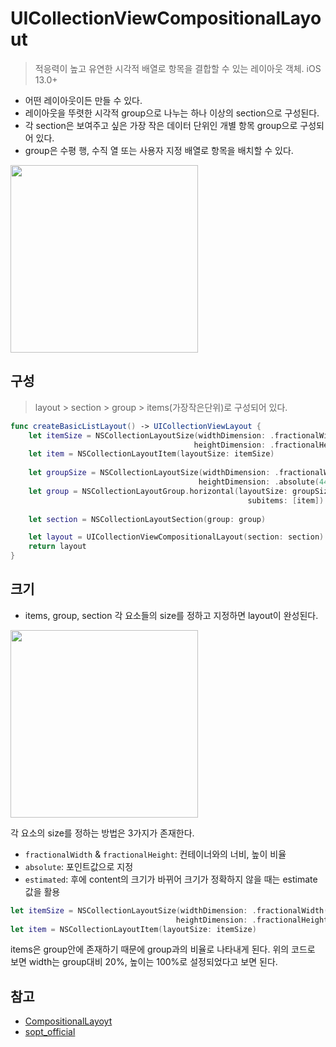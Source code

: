# UICollectionViewCompositionalLayout
> 적응력이 높고 유연한 시각적 배열로 항목을 결합할 수 있는 레이아웃 객체.
> iOS 13.0+

- 어떤 레이아웃이든 만들 수 있다.
- 레이아웃을 뚜렷한 시각적 group으로 나누는 하나 이상의 section으로 구성된다.
- 각 section은 보여주고 싶은 가장 작은 데이터 단위인 개별 항목 group으로 구성되어 있다.
- group은 수평 행, 수직 열 또는 사용자 지정 배열로 항목을 배치할 수 있다.

<img src="https://i.imgur.com/iLjoCPL.png" width="300">


## 구성
> layout > section > group > items(가장작은단위)로 구성되어 있다.

```swift
func createBasicListLayout() -> UICollectionViewLayout { 
    let itemSize = NSCollectionLayoutSize(widthDimension: .fractionalWidth(1.0),                                  
                                         heightDimension: .fractionalHeight(1.0))    
    let item = NSCollectionLayoutItem(layoutSize: itemSize)  
  
    let groupSize = NSCollectionLayoutSize(widthDimension: .fractionalWidth(1.0),                                          
                                          heightDimension: .absolute(44))    
    let group = NSCollectionLayoutGroup.horizontal(layoutSize: groupSize,                                                   
                                                     subitems: [item])  
  
    let section = NSCollectionLayoutSection(group: group)    

    let layout = UICollectionViewCompositionalLayout(section: section)    
    return layout
}
```

## 크기
- items, group, section 각 요소들의 size를 정하고 지정하면 layout이 완성된다.

<img src="https://i.imgur.com/d3HK2lW.png" width="300">

각 요소의 size를 정하는 방법은 3가지가 존재한다.

- `fractionalWidth` & `fractionalHeight`: 컨테이너와의 너비, 높이 비율
- `absolute`: 포인트값으로 지정
- `estimated`: 후에 content의 크기가 바뀌어 크기가 정확하지 않을 때는 estimate 값을 활용

```swift
let itemSize = NSCollectionLayoutSize(widthDimension: .fractionalWidth(0.2),
                                     heightDimension: .fractionalHeight(1.0))
let item = NSCollectionLayoutItem(layoutSize: itemSize)
```
items은 group안에 존재하기 때문에 group과의 비율로 나타내게 된다. 위의 코드로 보면 width는 group대비 20%, 높이는 100%로 설정되었다고 보면 된다.

## 참고
- [CompositionalLayoyt](https://developer.apple.com/documentation/uikit/uicollectionviewcompositionallayout)
- [sopt_official](https://velog.io/@sopt_official/iOS1)

